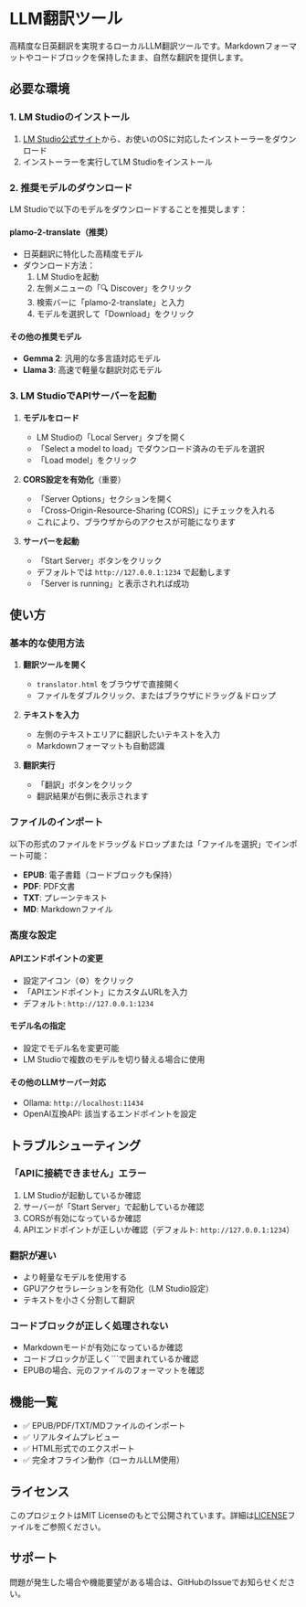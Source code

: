 # LLM翻訳ツール

高精度な日英翻訳を実現するローカルLLM翻訳ツールです。Markdownフォーマットやコードブロックを保持したまま、自然な翻訳を提供します。

## 必要な環境

### 1. LM Studioのインストール

1. [LM Studio公式サイト](https://lmstudio.ai/)から、お使いのOSに対応したインストーラーをダウンロード
2. インストーラーを実行してLM Studioをインストール

### 2. 推奨モデルのダウンロード

LM Studioで以下のモデルをダウンロードすることを推奨します：

#### plamo-2-translate（推奨）
- 日英翻訳に特化した高精度モデル
- ダウンロード方法：
  1. LM Studioを起動
  2. 左側メニューの「🔍 Discover」をクリック
  3. 検索バーに「plamo-2-translate」と入力
  4. モデルを選択して「Download」をクリック

#### その他の推奨モデル
- **Gemma 2**: 汎用的な多言語対応モデル
- **Llama 3**: 高速で軽量な翻訳対応モデル

### 3. LM StudioでAPIサーバーを起動

1. **モデルをロード**
   - LM Studioの「Local Server」タブを開く
   - 「Select a model to load」でダウンロード済みのモデルを選択
   - 「Load model」をクリック

2. **CORS設定を有効化**（重要）
   - 「Server Options」セクションを開く
   - 「Cross-Origin-Resource-Sharing (CORS)」にチェックを入れる
   - これにより、ブラウザからのアクセスが可能になります

3. **サーバーを起動**
   - 「Start Server」ボタンをクリック
   - デフォルトでは `http://127.0.0.1:1234` で起動します
   - 「Server is running」と表示されれば成功

## 使い方

### 基本的な使用方法

1. **翻訳ツールを開く**
   - `translator.html` をブラウザで直接開く
   - ファイルをダブルクリック、またはブラウザにドラッグ＆ドロップ

2. **テキストを入力**
   - 左側のテキストエリアに翻訳したいテキストを入力
   - Markdownフォーマットも自動認識

3. **翻訳実行**
   - 「翻訳」ボタンをクリック
   - 翻訳結果が右側に表示されます

### ファイルのインポート

以下の形式のファイルをドラッグ＆ドロップまたは「ファイルを選択」でインポート可能：

- **EPUB**: 電子書籍（コードブロックも保持）
- **PDF**: PDF文書
- **TXT**: プレーンテキスト
- **MD**: Markdownファイル

### 高度な設定

#### APIエンドポイントの変更
- 設定アイコン（⚙️）をクリック
- 「APIエンドポイント」にカスタムURLを入力
- デフォルト: `http://127.0.0.1:1234`

#### モデル名の指定
- 設定でモデル名を変更可能
- LM Studioで複数のモデルを切り替える場合に使用

#### その他のLLMサーバー対応
- Ollama: `http://localhost:11434`
- OpenAI互換API: 該当するエンドポイントを設定

## トラブルシューティング

### 「APIに接続できません」エラー

1. LM Studioが起動しているか確認
2. サーバーが「Start Server」で起動しているか確認
3. CORSが有効になっているか確認
4. APIエンドポイントが正しいか確認（デフォルト: `http://127.0.0.1:1234`）

### 翻訳が遅い

- より軽量なモデルを使用する
- GPUアクセラレーションを有効化（LM Studio設定）
- テキストを小さく分割して翻訳

### コードブロックが正しく処理されない

- Markdownモードが有効になっているか確認
- コードブロックが正しく\`\`\`で囲まれているか確認
- EPUBの場合、元のファイルのフォーマットを確認

## 機能一覧

- ✅ EPUB/PDF/TXT/MDファイルのインポート
- ✅ リアルタイムプレビュー
- ✅ HTML形式でのエクスポート
- ✅ 完全オフライン動作（ローカルLLM使用）

## ライセンス

このプロジェクトはMIT Licenseのもとで公開されています。詳細は[LICENSE](LICENSE)ファイルをご参照ください。

## サポート

問題が発生した場合や機能要望がある場合は、GitHubのIssueでお知らせください。

